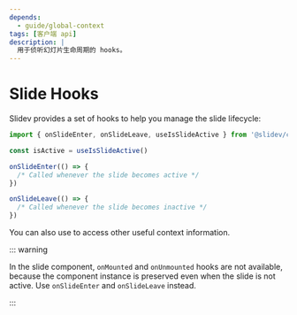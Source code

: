 ```yaml
---
depends:
  - guide/global-context
tags: [客户端 api]
description: |
  用于侦听幻灯片生命周期的 hooks。
---
```


# Slide Hooks

Slidev provides a set of hooks to help you manage the slide lifecycle:

```ts twoslash
import { onSlideEnter, onSlideLeave, useIsSlideActive } from '@slidev/client'

const isActive = useIsSlideActive()

onSlideEnter(() => {
  /* Called whenever the slide becomes active */
})

onSlideLeave(() => {
  /* Called whenever the slide becomes inactive */
})
```

You can also use <LinkInline link="guide/global-context" /> to access other useful context information.

::: warning

In the slide component, `onMounted` and `onUnmounted` hooks are not available, because the component instance is preserved even when the slide is not active. Use `onSlideEnter` and `onSlideLeave` instead.

:::
